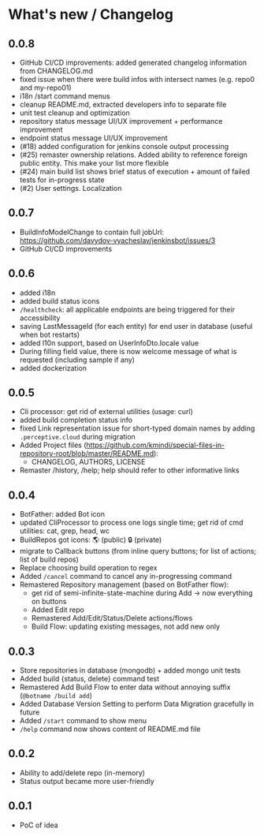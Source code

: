 # What's new / Changelog

## 0.0.8
  - GitHub CI/CD improvements: added generated changelog information from CHANGELOG.md
  - fixed issue when there were build infos with intersect names (e.g. repo0 and my-repo01)
  - i18n /start command menus
  - cleanup README.md, extracted developers info to separate file
  - unit test cleanup and optimization
  - repository status message UI/UX improvement + performance improvement
  - endpoint status message UI/UX improvement
  - (#18) added configuration for jenkins console output processing
  - (#25) remaster ownership relations. Added ability to reference foreign public entity. This make your list more flexible
  - (#24) main build list shows brief status of execution + amount of failed tests for in-progress state
  - (#2) User settings. Localization
## 0.0.7
  - BuildInfoModelChange to contain full jobUrl: https://github.com/davydov-vyacheslav/jenkinsbot/issues/3
  - GitHub CI/CD improvements
## 0.0.6
  - added i18n
  - added build status icons
  - `/healthcheck`: all applicable endpoints are being triggered for their accessibility
  - saving LastMessageId (for each entity) for end user in database (useful when bot restarts)
  - added l10n support, based on UserInfoDto.locale value
  - During filling field value, there is now welcome message of what is requested (including sample if any)
  - added dockerization
## 0.0.5
  - Cli processor: get rid of external utilities (usage: curl)
  - added build completion status info
  - fixed Link representation issue for short-typed domain names by adding `.perceptive.cloud` during migration
  - Added Project files (https://github.com/kmindi/special-files-in-repository-root/blob/master/README.md):
    - CHANGELOG, AUTHORS, LICENSE
  - Remaster /history, /help; help should refer to other informative links
## 0.0.4
  - BotFather: added Bot icon
  - updated CliProcessor to process one logs single time; get rid of cmd utilities: cat, grep, head, wc
  - BuildRepos got icons:  🌎 (public) 🔒 (private)
  - migrate to Callback buttons (from inline query buttons; for list of actions; list of build repos)
  - Replace choosing build operation to regex
  - Added `/cancel` command to cancel any in-progressing command
  - Remastered Repository management (based on BotFather flow):
    - get rid of semi-infinite-state-machine during Add -> now everything on buttons
    - Added Edit repo
    - Remastered Add/Edit/Status/Delete actions/flows
    - Build Flow: updating existing messages, not add new only
## 0.0.3
  - Store repositories in database (mongodb) + added mongo unit tests
  - Added build {status, delete} command test
  - Remastered Add Build Flow to enter data without annoying suffix (`@botname /build add`)
  - Added Database Version Setting to perform Data Migration gracefully in future
  - Added `/start` command to show menu
  - `/help` command now shows content of README.md file
## 0.0.2
  - Ability to add/delete repo (in-memory)
  - Status output became more user-friendly
## 0.0.1
  - PoC of idea